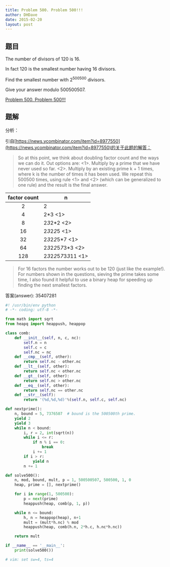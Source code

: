 ```yaml
---
title: Problem 500. Problem 500!!!
author: DHDave
date: 2015-02-20
layout: post
---
```


## 题目

The number of divisors of 120 is 16.

In fact 120 is the smallest number having 16 divisors.

Find the smallest number with 2<sup>500500</sup> divisors.

Give your answer modulo 500500507.
<!--more-->

[Problem 500. Problem 500!!!](https://projecteuler.net/problem=500 "Problem 500")

## 题解

分析：

引自[https://news.ycombinator.com/item?id=8977550](https://news.ycombinator.com/item?id=8977550)的关于此题的解答：

> So at this point, we think about doubling factor count and the ways we can do it. Out options are:
>   <1>. Multiply by a prime that we have never used so far.
>   <2>. Multiply by an existing prime k + 1 times, where k is the number of times it has been used.
> We repeat this 500500 times, using rule <1> and <2> (which can be generalized to one rule) and the result is the final answer.

| factor count | n                         |
|:------------:|---------------------------|
|  2           | 2                         |
|  4           | 2*3 <1>                   |
|  8           | 2*3*2*2 <2>               |
|  16          | 2*3*2*2*5 <1>             |
|  32          | 2*3*2*2*5*7 <1>           |
|  64          | 2*3*2*2*5*7*3*3 <2>       |
|  128         | 2*3*2*2*5*7*3*3*11 <1>    |

> For 16 factors the number works out to be 120 (just like the example!). For numbers shown in the questions, sieving the prime takes some time, I also found it helpful to use a binary heap for speeding up finding the next smallest factors.

答案(answer): 35407281

```python
#! /usr/bin/env python
# -*- coding: utf-8 -*-

from math import sqrt
from heapq import heappush, heappop

class comb:
    def __init__(self, n, c, nc):
        self.n = n
        self.c = c
        self.nc = nc
    def __cmp__(self, other):
        return self.nc - other.nc
    def __lt__(self, other):
        return self.nc < other.nc
    def __gt__(self, other):
        return self.nc > other.nc
    def __eq__(self, other):
        return self.nc == other.nc
    def __str__(self):
        return '(%d,%d,%d)'%(self.n, self.c, self.nc)

def nextprime():
    n, bound = 5, 7376507  # bound is the 500500th prime.
    yield 2
    yield 3
    while n < bound:
        i, r = 2, int(sqrt(n))
        while i <= r:
            if n % i == 0:
                break
            i += 1
        if i > r:
            yield n
        n += 1

def solve500():
    n, mod, bound, mult, p = 1, 500500507, 500500, 1, 0
    heap, prime = [], nextprime()

    for i in range(1, 500500):
        p = next(prime)
        heappush(heap, comb(p, 1, p))

    while n <= bound:
        h, n = heappop(heap), n+1
        mult = (mult*h.nc) % mod
        heappush(heap, comb(h.n, 2*h.c, h.nc*h.nc))

    return mult

if __name__ == '__main__':
    print(solve500())

# vim: set sw=4, ts=4
```
